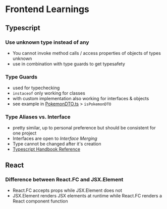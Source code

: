 # Frontend Learnings

## Typescript

### Use unknown type instead of any

- You cannot invoke method calls / access properties of objects of types unknown
- use in combination with type guards to get typesafety

### Type Guards

- used for typechecking
- `instaceof` only working for classes
- with custom implementation also working for interfaces & objects
- see example in [PokemonDTO.ts](./src/service/PokemonDTO.ts) > `isPokemonDTO`

### Type Aliases vs. Interface

- pretty similar, up to personal preference but should be consistent for one project
- Interfaces are open to _Interface Merging_
- Type cannot be changed after it's creation
- [Typescript Handbook Reference](https://www.typescriptlang.org/docs/handbook/2/everyday-types.html#differences-between-type-aliases-and-interfaces)

## React

### Difference between React.FC and JSX.Element

- React.FC accepts props while JSX.Element does not
- JSX.Element renders JSX elements at runtime while React.FC renders a React component function
